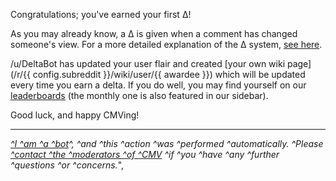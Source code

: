 Congratulations; you've earned your first ∆!

As you may already know, a ∆ is given when a comment has changed someone's view. For a more detailed explanation of the ∆ system, [see here](http://www.reddit.com/r/changemyview/wiki/deltabot).

/u/DeltaBot has updated your user flair and created [your own wiki page](/r/{{ config.subreddit }}/wiki/user/{{ awardee }}) which will be updated every time you earn a delta. If you do well, you may find yourself on our [leaderboards](http://www.reddit.com/r/changemyview/wiki/leaderboards) (the monthly one is also featured in our sidebar).

Good luck, and happy CMVing!

_____

*[^I ^am ^a ^bot](https://github.com/alexames/DeltaBot)^, ^and ^this ^action ^was ^performed ^automatically. ^Please [^contact ^the ^moderators ^of ^CMV](http://www.reddit.com/message/compose?to=/r/changemyview) ^if ^you ^have ^any ^further ^questions ^or ^concerns.*",